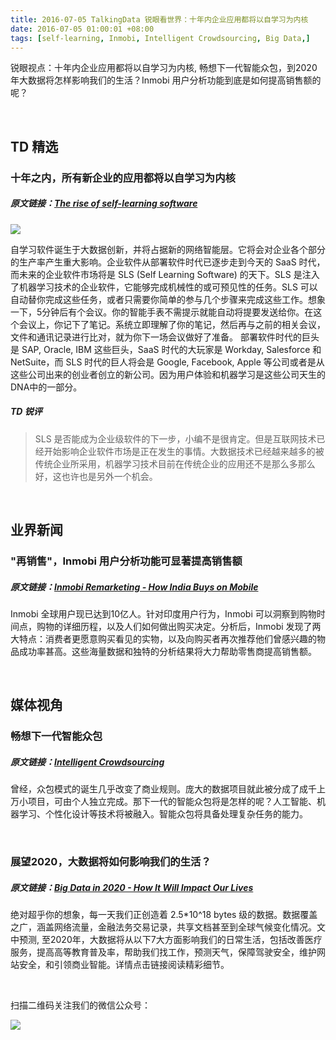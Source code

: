 ```yaml
---
title: 2016-07-05 TalkingData 锐眼看世界：十年内企业应用都将以自学习为内核
date: 2016-07-05 01:00:01 +08:00
tags: [self-learning, Inmobi, Intelligent Crowdsourcing, Big Data,]
---
```


锐眼视点：十年内企业应用都将以自学习为内核, 畅想下一代智能众包，到2020年大数据将怎样影响我们的生活？Inmobi 用户分析功能到底是如何提高销售额的呢？

<br>

## TD 精选

### 十年之内，所有新企业的应用都将以自学习为内核

##### 原文链接：[The rise of self-learning software](http://www.recode.net/2016/6/29/12045632/self-learning-software-enterprise-predictive-big-data-net-intelligence)

![](http://i2.piimg.com/567952/0f09cd5273ae881f.png)

自学习软件诞生于大数据创新，并将占据新的网络智能层。它将会对企业各个部分的生产率产生重大影响。企业软件从部署软件时代已逐步走到今天的 SaaS 时代，而未来的企业软件市场将是 SLS (Self Learning Software) 的天下。SLS 是注入了机器学习技术的企业软件，它能够完成机械性的或可预见性的任务。SLS 可以自动替你完成这些任务，或者只需要你简单的参与几个步骤来完成这些工作。想象一下，5分钟后有个会议。你的智能手表不需提示就能自动将提要发送给你。在这个会议上，你记下了笔记。系统立即理解了你的笔记，然后再与之前的相关会议，文件和通讯记录进行比对，就为你下一场会议做好了准备。
部署软件时代的巨头是 SAP, Oracle, IBM 这些巨头，SaaS 时代的大玩家是 Workday, Salesforce 和 NetSuite，而 SLS 时代的巨人将会是 Google, Facebook, Apple 等公司或者是从这些公司出来的创业者创立的新公司。因为用户体验和机器学习是这些公司天生的DNA中的一部分。

##### TD 锐评

> SLS 是否能成为企业级软件的下一步，小编不是很肯定。但是互联网技术已经开始影响企业软件市场是正在发生的事情。大数据技术已经越来越多的被传统企业所采用，机器学习技术目前在传统企业的应用还不是那么多那么好，这也许也是另外一个机会。

<br>

## 业界新闻

### "再销售"，Inmobi  用户分析功能可显著提高销售额

##### 原文链接：[Inmobi Remarketing - How India Buys on Mobile](http://inmobi.com/blog/2016/07/04/remarketing-how-india-buys-on-mobile)

Inmobi 全球用户现已达到10亿人。针对印度用户行为，Inmobi 可以洞察到购物时间点，购物的详细历程，以及人们如何做出购买决定。分析后，Inmobi 发现了两大特点：消费者更愿意购买看见的实物，以及向购买者再次推荐他们曾感兴趣的物品成功率甚高。这些海量数据和独特的分析结果将大力帮助零售商提高销售额。

<br>

## 媒体视角

### 畅想下一代智能众包

##### 原文链接：[Intelligent Crowdsourcing](https://channels.theinnovationenterprise.com/whitepapers/intelligent-crowdsourcing)

曾经，众包模式的诞生几乎改变了商业规则。庞大的数据项目就此被分成了成千上万小项目，可由个人独立完成。那下一代的智能众包将是怎样的呢？人工智能、机器学习、个性化设计等技术将被融入。智能众包将具备处理复杂任务的能力。

<br>

### 展望2020，大数据将如何影响我们的生活？

##### 原文链接：[Big Data in 2020 - How It Will Impact Our Lives](http://www.proactivecomputer.com/blog.bigdata2020.html)

绝对超乎你的想象，每一天我们正创造着 2.5*10^18 bytes 级的数据。数据覆盖之广，涵盖网络流量，金融法务交易记录，共享文档甚至到全球气候变化情况。文中预测, 至2020年，大数据将从以下7大方面影响我们的日常生活，包括改善医疗服务，提高高等教育普及率，帮助我们找工作，预测天气，保障驾驶安全，维护网站安全，和引领商业智能。详情点击链接阅读精彩细节。

<br>

扫描二维码关注我们的微信公众号：

![](http://i2.piimg.com/567416/41735522bdfdc7ec.jpg)
